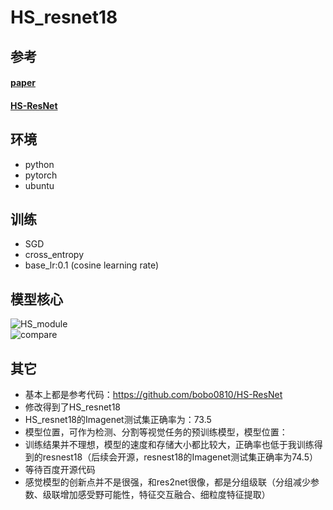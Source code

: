 # HS_resnet18

## 参考
#### [paper](https://arxiv.org/abs/2010.07621)
#### [HS-ResNet](https://github.com/bobo0810/HS-ResNet)
## 环境
- python
- pytorch
- ubuntu

## 训练
- SGD
- cross_entropy
- base_lr:0.1 (cosine learning rate)

## 模型核心
![HS_module](https://github.com/2anchao/HS_resnet18/tree/main/pictures/HS_module.png)       
![compare](https://github.com/2anchao/HS_resnet18/tree/main/pictures/compare.png)       

## 其它
- 基本上都是参考代码：https://github.com/bobo0810/HS-ResNet 
- 修改得到了HS_resnet18
- HS_resnet18的Imagenet测试集正确率为：73.5
- 模型位置，可作为检测、分割等视觉任务的预训练模型，模型位置：
- 训练结果并不理想，模型的速度和存储大小都比较大，正确率也低于我训练得到的resnest18（后续会开源，resnest18的Imagenet测试集正确率为74.5）
- 等待百度开源代码
- 感觉模型的创新点并不是很强，和res2net很像，都是分组级联（分组减少参数、级联增加感受野可能性，特征交互融合、细粒度特征提取）

